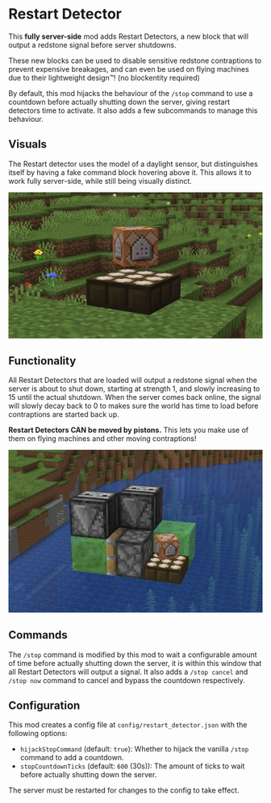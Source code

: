 # Restart Detector

This **fully server-side** mod adds Restart Detectors, 
a new block that will output a redstone signal before server shutdowns.

These new blocks can be used to disable sensitive redstone contraptions to prevent expensive breakages, 
and can even be used on flying machines due to their lightweight design™! (no blockentity required)

By default, this mod hijacks the behaviour of the `/stop` command to use a countdown before actually 
shutting down the server, giving restart detectors time to activate. 
It also adds a few subcommands to manage this behaviour.

## Visuals

The Restart detector uses the model of a daylight sensor, 
but distinguishes itself by having a fake command block hovering above it.
This allows it to work fully server-side, while still being visually distinct.

![A Restart Detector ingame](img/detector.png)

## Functionality

All Restart Detectors that are loaded will output a redstone signal when the server is about to shut down, 
starting at strength 1, and slowly increasing to 15 until the actual shutdown.
When the server comes back online, the signal will slowly decay back to 0
to makes sure the world has time to load before contraptions are started back up.

**Restart Detectors CAN be moved by pistons.** 
This lets you make use of them on flying machines and other moving contraptions!

![A Restart Detector on a flying machine](img/flying_machine.png)

## Commands

The `/stop` command is modified by this mod to wait a configurable amount of time before actually shutting down the server,
it is within this window that all Restart Detectors will output a signal.
It also adds a `/stop cancel` and `/stop now` command to cancel and bypass the countdown respectively.

## Configuration

This mod creates a config file at `config/restart_detector.json` with the following options:

- `hijackStopCommand` (default: `true`): Whether to hijack the vanilla `/stop` command to add a countdown.
- `stopCountdownTicks` (default: `600` (30s)): The amount of ticks to wait before actually shutting down the server.

The server must be restarted for changes to the config to take effect.